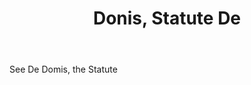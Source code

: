 ---
title: Donis, Statute De
letter: D
permalink: "/definitions/bld-donis-statute-de.html"
body: See De Domis, the Statute
published_at: '2018-07-07'
source: Black's Law Dictionary 2nd Ed (1910)
layout: post
---